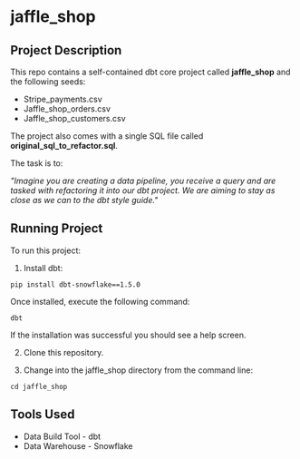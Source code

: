 # jaffle_shop

## Project Description

This repo contains a self-contained dbt core project called **jaffle_shop** and the following seeds:

- Stripe_payments.csv
- Jaffle_shop_orders.csv
- Jaffle_shop_customers.csv

The project also comes with a single SQL file called **original_sql_to_refactor.sql**. 

The task is to:

*"Imagine you are creating a data pipeline, you receive a query and are tasked with refactoring it into our dbt project. We are aiming to stay as close as we can to the dbt style guide."*

## Running Project

To run this project:

1. Install dbt:

```
pip install dbt-snowflake==1.5.0
```

Once installed, execute the following command:

```
dbt
```

If the installation was successful you should see a help screen.

2. Clone this repository.

3. Change into the jaffle_shop directory from the command line:

```
cd jaffle_shop
```

## Tools Used

- Data Build Tool - dbt
- Data Warehouse - Snowflake



